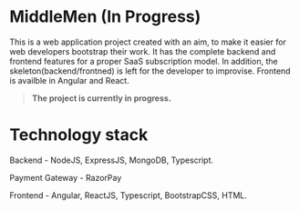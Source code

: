 # MiddleMen (In Progress)
This is a web application project created with an aim, to make it easier for web developers bootstrap their work. It has the complete backend and frontend features for a proper SaaS subscription model.
In addition, the skeleton(backend/frontned) is left for the developer to improvise. Frontend is availble in Angular and React.

> **The project is currently in progress.**

# Technology stack
Backend - NodeJS, ExpressJS, MongoDB, Typescript.

Payment Gateway - RazorPay

Frontend - Angular, ReactJS, Typescript, BootstrapCSS, HTML.
